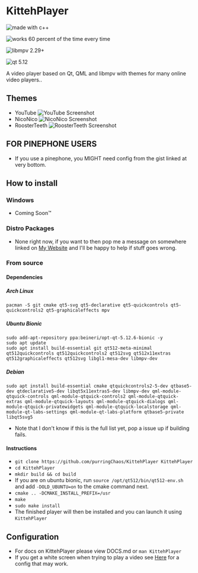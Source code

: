 # KittehPlayer

![made with c++](https://forthebadge.com/images/badges/made-with-c-plus-plus.svg)

![works 60 percent of the time every time](https://forthebadge.com/images/badges/60-percent-of-the-time-works-every-time.svg)

![libmpv 2.29+](https://img.shields.io/badge/libmpv-2.29+-blue.svg?logo=qt&style=for-the-badge)

![qt 5.12](https://img.shields.io/badge/Qt-5.12-41cd52.svg?logo=qt&style=for-the-badge)


A video player based on Qt, QML and libmpv with themes for many online video players.. 

## Themes
- YouTube ![YouTube Screenshot](https://raw.githubusercontent.com/purringChaos/KittehPlayer/master/screenshots/YouTube.png)
- NicoNico ![NicoNico Screenshot](https://raw.githubusercontent.com/purringChaos/KittehPlayer/master/screenshots/NicoNico.png)
- RoosterTeeth ![RoosterTeeth Screenshot](https://raw.githubusercontent.com/purringChaos/KittehPlayer/master/screenshots/RoosterTeeth.png)

## FOR PINEPHONE USERS
- If you use a pinephone, you MIGHT need config from the gist linked at very bottom.


## How to install
### Windows
- Coming Soon:tm:

### Distro Packages
- None right now, if you want to then pop me a message on somewhere linked on [My Website](https://kitteh.pw/) and I'll be happy to help if stuff goes wrong.

### From source
#### Dependencies
##### Arch Linux
```
pacman -S git cmake qt5-svg qt5-declarative qt5-quickcontrols qt5-quickcontrols2 qt5-graphicaleffects mpv
```
##### Ubuntu Bionic
```
sudo add-apt-repository ppa:beineri/opt-qt-5.12.6-bionic -y
sudo apt update
sudo apt install build-essential git qt512-meta-minimal qt512quickcontrols qt512quickcontrols2 qt512svg qt512x11extras qt512graphicaleffects qt512svg libgl1-mesa-dev libmpv-dev
```
##### Debian
```
sudo apt install build-essential cmake qtquickcontrols2-5-dev qtbase5-dev qtdeclarative5-dev libqt5x11extras5-dev libmpv-dev qml-module-qtquick-controls qml-module-qtquick-controls2 qml-module-qtquick-extras qml-module-qtquick-layouts qml-module-qtquick-dialogs qml-module-qtquick-privatewidgets qml-module-qtquick-localstorage qml-module-qt-labs-settings qml-module-qt-labs-platform qtbase5-private libqt5svg5
```
- Note that I don't know if this is the full list yet, pop a issue up if building fails.

#### Instructions 
- `git clone https://github.com/purringChaos/KittehPlayer KittehPlayer`
- `cd KittehPlayer`
- `mkdir build && cd build`
- If you are on ubuntu bionic, run `source /opt/qt512/bin/qt512-env.sh` and add `-DOLD_UBUNTU=on` to the cmake command next.
- `cmake .. -DCMAKE_INSTALL_PREFIX=/usr`
- `make`
- `sudo make install`
- The finished player will then be installed and you can launch it using `KittehPlayer`

## Configuration
- For docs on KittehPlayer please view DOCS.md or `man KittehPlayer`
- If you get a white screen when trying to play a video see [Here](https://gist.github.com/purringChaos/675ca8587a8f714a856c6d6d14a9562a) for a config that may work.
